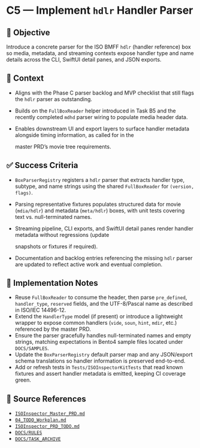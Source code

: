 # C5 — Implement `hdlr` Handler Parser

## 🎯 Objective

Introduce a concrete parser for the ISO BMFF `hdlr` (handler reference) box so media, metadata, and streaming contexts expose handler type and name details across the CLI, SwiftUI detail panes, and JSON exports.

## 🧩 Context

- Aligns with the Phase C parser backlog and MVP checklist that still flags the `hdlr` parser as outstanding.
- Builds on the `FullBoxReader` helper introduced in Task B5 and the recently completed `mdhd` parser wiring to populate media header data.
- Enables downstream UI and export layers to surface handler metadata alongside timing information, as called for in the

  master PRD’s movie tree requirements.

## ✅ Success Criteria

- `BoxParserRegistry` registers a `hdlr` parser that extracts handler type, subtype, and name strings using the shared `FullBoxReader` for `(version, flags)`.
- Parsing representative fixtures populates structured data for movie (`mdia/hdlr`) and metadata (`meta/hdlr`) boxes, with unit tests covering text vs. null-terminated names.
- Streaming pipeline, CLI exports, and SwiftUI detail panes render handler metadata without regressions (update

  snapshots or fixtures if required).

- Documentation and backlog entries referencing the missing `hdlr` parser are updated to reflect active work and eventual completion.

## 🔧 Implementation Notes

- Reuse `FullBoxReader` to consume the header, then parse `pre_defined`, `handler_type`, `reserved` fields, and the UTF-8/Pascal name as described in ISO/IEC 14496-12.
- Extend the `HandlerType` model (if present) or introduce a lightweight wrapper to expose common handlers (`vide`, `soun`, `hint`, `mdir`, etc.) referenced by the master PRD.
- Ensure the parser gracefully handles null-terminated names and empty strings, matching expectations in Bento4 sample files located under `DOCS/SAMPLES`.
- Update the `BoxParserRegistry` default parser map and any JSON/export schema translations so handler information is preserved end-to-end.
- Add or refresh tests in `Tests/ISOInspectorKitTests` that read known fixtures and assert handler metadata is emitted, keeping CI coverage green.

## 🧠 Source References

- [`ISOInspector_Master_PRD.md`](../AI/ISOViewer/ISOInspector_PRD_Full/ISOInspector_Master_PRD.md)
- [`04_TODO_Workplan.md`](../AI/ISOInspector_Execution_Guide/04_TODO_Workplan.md)
- [`ISOInspector_PRD_TODO.md`](../AI/ISOViewer/ISOInspector_PRD_TODO.md)
- [`DOCS/RULES`](../RULES)
- [`DOCS/TASK_ARCHIVE`](../TASK_ARCHIVE)
